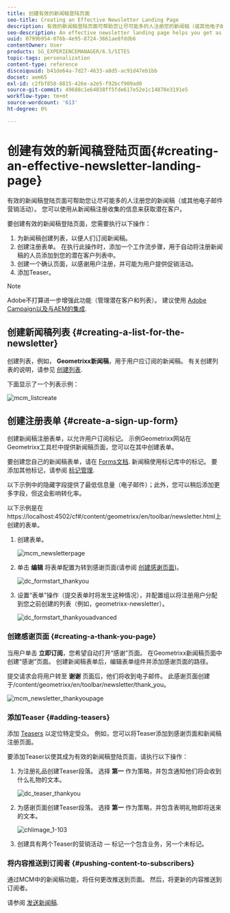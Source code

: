 ```yaml
---
title: 创建有效的新闻稿登陆页面
seo-title: Creating an Effective Newsletter Landing Page
description: 有效的新闻稿登陆页面可帮助您让尽可能多的人注册您的新闻稿（或其他电子邮件营销活动）。 您可以使用从新闻稿注册收集的信息来获取潜在客户。
seo-description: An effective newsletter landing page helps you get as many people as possible to sign up for your newsletter (or other email marketing campaign). You can use the information you gather from your newsletter sign ups to get leads.
uuid: 0799b954-076b-4e95-8724-3661ae8fddb6
contentOwner: User
products: SG_EXPERIENCEMANAGER/6.5/SITES
topic-tags: personalization
content-type: reference
discoiquuid: b41de64a-7d27-4633-a8d5-ac91d47eb1bb
docset: aem65
exl-id: c2fbf858-8815-426e-a2e5-f92bcf909ad0
source-git-commit: 49688c1e64038ff5fde617e52e1c14878e3191e5
workflow-type: tm+mt
source-wordcount: '613'
ht-degree: 0%

---
```


# 创建有效的新闻稿登陆页面{#creating-an-effective-newsletter-landing-page}

有效的新闻稿登陆页面可帮助您让尽可能多的人注册您的新闻稿（或其他电子邮件营销活动）。 您可以使用从新闻稿注册收集的信息来获取潜在客户。

要创建有效的新闻稿登陆页面，您需要执行以下操作：

1. 为新闻稿创建列表，以便人们订阅新闻稿。
1. 创建注册表单。 在执行此操作时，添加一个工作流步骤，用于自动将注册新闻稿的人员添加到您的潜在客户列表中。
1. 创建一个确认页面，以感谢用户注册，并可能为用户提供促销活动。
1. 添加Teaser。

>[!NOTE]
>
>Adobe不打算进一步增强此功能（管理潜在客户和列表）。
>建议使用 [Adobe Campaign以及与AEM的集成](/help/sites-administering/campaign.md).

## 创建新闻稿列表 {#creating-a-list-for-the-newsletter}

创建列表，例如， **Geometrixx新闻稿**，用于用户应订阅的新闻稿。 有关创建列表的说明，请参见 [创建列表](/help/sites-classic-ui-authoring/classic-personalization-campaigns.md#creatingnewlists).

下面显示了一个列表示例：

![mcm_listcreate](assets/mcm_listcreate.png)

## 创建注册表单 {#create-a-sign-up-form}

创建新闻稿注册表单，以允许用户订阅标记。 示例Geometrixx网站在Geometrixx工具栏中提供新闻稿页面，您可以在其中创建表单。

要创建您自己的新闻稿表单，请在 [Forms文档](/help/sites-authoring/default-components.md#form). 新闻稿使用标记库中的标记。 要添加其他标记，请参阅 [标记管理](/help/sites-authoring/tags.md#tagadministration).

以下示例中的隐藏字段提供了最低信息量（电子邮件）；此外，您可以稍后添加更多字段，但这会影响转化率。

以下示例是在https://localhost:4502/cf#/content/geometrixx/en/toolbar/newsletter.html上创建的表单。

1. 创建表单。

   ![mcm_newsletterpage](assets/mcm_newsletterpage.png)

1. 单击 **编辑** 将表单配置为转到感谢页面(请参阅 [创建感谢页面](#creating-a-thank-you-page))。

   ![dc_formstart_thankyou](assets/dc_formstart_thankyou.png)

1. 设置“表单”操作（提交表单时将发生这种情况），并配置组以将注册用户分配到您之前创建的列表（例如，geometrixx-newsletter）。

   ![dc_formstart_thankyouadvanced](assets/dc_formstart_thankyouadvanced.png)

### 创建感谢页面 {#creating-a-thank-you-page}

当用户单击 **立即订阅**，您希望自动打开“感谢”页面。 在Geometrixx新闻稿页面中创建“感谢”页面。 创建新闻稿表单后，编辑表单组件并添加感谢页面的路径。

提交请求会将用户转至 **谢谢** 页面后，他们将收到电子邮件。 此感谢页面创建于/content/geometrixx/en/toolbar/newsletter/thank_you。

![mcm_newsletter_thankyoupage](assets/mcm_newsletter_thankyoupage.png)

### 添加Teaser {#adding-teasers}

添加 [Teasers](/help/sites-classic-ui-authoring/classic-personalization-campaigns.md#teasers) 以定位特定受众。 例如，您可以将Teaser添加到感谢页面和新闻稿注册页面。

要添加Teaser以使其成为有效的新闻稿登陆页面，请执行以下操作：

1. 为注册礼品创建Teaser段落。 选择 **第一** 作为策略，并包含通知他们将会收到什么礼物的文本。

   ![dc_teaser_thankyou](assets/dc_teaser_thankyou.png)

1. 为感谢页面创建Teaser段落。 选择 **第一** 作为策略，并包含表明礼物即将送来的文本。

   ![chlimage_1-103](assets/chlimage_1-103.png)

1. 创建具有两个Teaser的营销活动 — 标记一个包含业务，另一个未标记。

### 将内容推送到订阅者 {#pushing-content-to-subscribers}

通过MCM中的新闻稿功能，将任何更改推送到页面。 然后，将更新的内容推送到订阅者。

请参阅 [发送新闻稿](/help/sites-classic-ui-authoring/classic-personalization-campaigns.md#newsletters).
